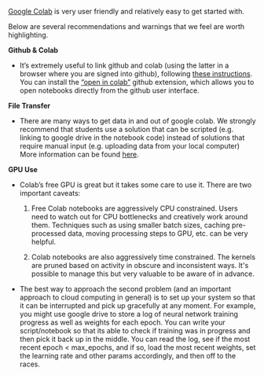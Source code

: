 [Google Colab](https://colab.research.google.com/) is very user friendly and relatively easy to get started with.

Below are several recommendations and warnings that we feel are worth highlighting.

**Github & Colab**

* It’s extremely useful to link github and colab (using the latter in a browser where you are signed into github), following [these instructions](https://colab.research.google.com/github/googlecolab/colabtools/blob/master/notebooks/colab-github-demo.ipynb#scrollTo=Rmai0dD30XzL). 
You can install the [“open in colab”](https://chrome.google.com/webstore/detail/open-in-colab/iogfkhleblhcpcekbiedikdehleodpjo?hl=en) github extension, which allows you to open notebooks directly from the github user interface.

**File Transfer**

* There are many ways to get data in and out of google colab. We strongly recommend that students use a solution that can be scripted (e.g. linking to google drive in the notebook code) instead of solutions that require manual input (e.g. uploading data from your local computer) More information can be found [here](https://colab.research.google.com/notebooks/io.ipynb).
  
**GPU Use**
 
* Colab’s free GPU is great but it takes some care to use it. There are two important caveats:
  1. Free Colab notebooks are aggressively CPU constrained. Users need to watch out for CPU bottlenecks and creatively work around them. Techniques such as using smaller batch sizes, caching pre-processed data, moving processing steps to GPU, etc. can be very helpful.

  2. Colab notebooks are also aggressively time constrained. The kernels are pruned based on activity in obscure and inconsistent ways. It's possible to manage this but very valuable to be aware of in advance.

* The best way to approach the second problem (and an important approach to cloud computing in general) is to set up your system so that it can be interrupted and pick up gracefully at any moment. For example, you might use google drive to store a log of neural network training progress as well as weights for each epoch. You can write your script/notebook so that its able to check if training was in progress and then pick it back up in the middle. You can read the log, see if the most recent epoch < max_epochs, and if so, load the most recent weights, set the learning rate and other params accordingly, and then off to the races.
